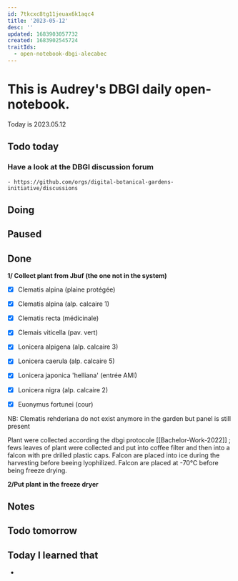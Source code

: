 ```yaml
---
id: 7tkcxc8tg11jeuax6k1aqc4
title: '2023-05-12'
desc: ''
updated: 1683903057732
created: 1683902545724
traitIds:
  - open-notebook-dbgi-alecabec
---
```



# This is Audrey's DBGI daily open-notebook.

Today is 2023.05.12

## Todo today

### Have a look at the DBGI discussion forum
    - https://github.com/orgs/digital-botanical-gardens-initiative/discussions

###
###

## Doing

## Paused

## Done
**1/ Collect plant from Jbuf (the one not in the system)**
- [X] Clematis alpina (plaine protégée)
- [X] Clematis alpina (alp. calcaire 1)
- [X] Clematis recta (médicinale)
- [X] Clemais viticella (pav. vert) 

- [X] Lonicera alpigena (alp. calcaire 3)
- [X] Lonicera caerula (alp. calcaire 5)
- [X] Lonicera japonica 'helliana' (entrée AMI) 
- [X] Lonicera nigra (alp. calcaire 2)

- [X] Euonymus fortunei (cour) 

NB: Clematis rehderiana do not exist anymore in the garden but panel is still present

Plant were collected according the dbgi protocole [[Bachelor-Work-2022]] ; fews leaves of plant were collected and put into coffee filter and then into a falcon with pre drilled plastic caps. Falcon are placed into ice during the harvesting before beeing lyophilized. Falcon are placed at -70°C before being freeze drying. 

**2/Put plant in the freeze dryer**



## Notes

## Todo tomorrow

###
###
###


## Today I learned that

- 